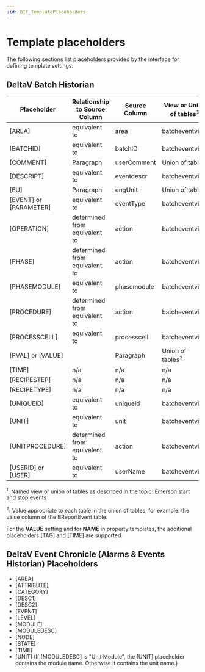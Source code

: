 ```yaml
---
uid: BIF_TemplatePlaceholders
---
```



# Template placeholders

<!-- Customized for DeltaV -->

The following sections list placeholders provided by the interface for defining template settings.

## DeltaV Batch Historian

| Placeholder | Relationship to Source Column | Source Column | View or Union of tables<sup>1</sup> |
| ----------- | ----------------------------- | ------------- | ------------------------ |
| [AREA] | equivalent to | area | batcheventview |
| [BATCHID] | equivalent to | batchID | batcheventview |
| [COMMENT] | Paragraph | userComment | Union of tables |
| [DESCRIPT] | equivalent to | eventdescr | batcheventview |
| [EU] | Paragraph | engUnit | Union of tables |
| [EVENT] or [PARAMETER] | equivalent to | eventType | batcheventview |
| [OPERATION] | determined from equivalent to | action | batcheventview |
| [PHASE] | determined from equivalent to | action | batcheventview |
| [PHASEMODULE] | equivalent to | phasemodule | batcheventview |
| [PROCEDURE] | determined from equivalent to | action | batcheventview |
| [PROCESSCELL] | equivalent to | processcell | batcheventview |
| [PVAL] or [VALUE] |  | Paragraph | Union of tables<sup>2</sup> |
| [TIME] | n/a | n/a | n/a |
| [RECIPESTEP] | n/a | n/a | n/a |
| [RECIPETYPE] | n/a | n/a | n/a |
| [UNIQUEID] | equivalent to | uniqueid | batcheventview |
| [UNIT] | equivalent to | unit | batcheventview |
| [UNITPROCEDURE] | determined from equivalent to | action | batcheventview |
| [USERID] or [USER] | equivalent to | userName | batcheventview |

<sup>1</sup>: Named view or union of tables as described in the topic: Emerson start and stop events
  
<sup>2</sup>: Value appropriate to each table in the union of tables, for example: the value column of the BReportEvent table.

For the **VALUE** setting and for **NAME** in property templates, the additional placeholders [TAG] and [TIME] are supported.

## DeltaV Event Chronicle (Alarms & Events Historian) Placeholders

* [AREA]
* [ATTRIBUTE]
* [CATEGORY]
* [DESC1]
* [DESC2]
* [EVENT]
* [LEVEL]
* [MODULE]
* [MODULEDESC]
* [NODE]
* [STATE]
* [TIME]
* [UNIT] (If [MODULEDESC] is "Unit Module", the [UNIT] placeholder contains the module name. Otherwise it contains the unit name.)
